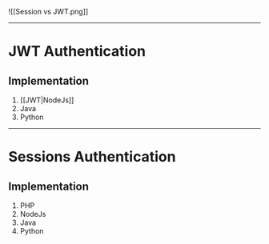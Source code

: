 ![[Session vs JWT.png]]

---

# JWT Authentication 

## Implementation
1. [[JWT|NodeJs]]
2. Java
3. Python




---

# Sessions Authentication

## Implementation
1. PHP
2. NodeJs
3. Java
4. Python